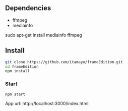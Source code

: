 ## Dependencies
- ffmpeg
- mediainfo

sudo apt-get install mediainfo ffmpeg

## Install

```bash
git clone https://github.com/itamayo/frameEdition.git
cd frameEdition
npm install
```

### Start

```bash
npm start
```

App url: http://localhost:3000/index.html
